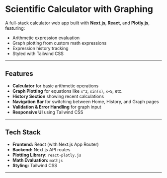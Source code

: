 # Scientific Calculator with Graphing

A full-stack calculator web app built with **Next.js**, **React**, and **Plotly.js**, featuring:

- Arithmetic expression evaluation
- Graph plotting from custom math expressions
- Expression history tracking
- Styled with Tailwind CSS

---

## Features

- **Calculator** for basic arithmetic operations
- **Graph Plotting** for equations like `x^2`, `sin(x)`, `x+5`, etc.
- **History Section** showing recent calculations
- **Navigation Bar** for switching between Home, History, and Graph pages
- **Validation & Error Handling** for graph input
- **Responsive UI** using Tailwind CSS

---

## Tech Stack

- **Frontend:** React (with Next.js App Router)
- **Backend:** Next.js API routes
- **Plotting Library:** `react-plotly.js`
- **Math Evaluation:** `mathjs`
- **Styling:** Tailwind CSS

---
